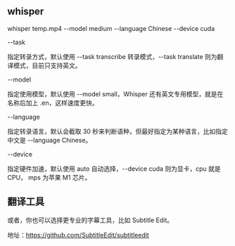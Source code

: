 ## whisper 



 whisper temp.mp4 --model medium --language Chinese --device cuda


--task

指定转录方式，默认使用 --task transcribe 转录模式，--task translate 则为翻译模式，目前只支持英文。

--model

指定使用模型，默认使用 --model small，Whisper 还有英文专用模型，就是在名称后加上 .en，这样速度更快。

--language

指定转录语言，默认会截取 30 秒来判断语种，但最好指定为某种语言，比如指定中文是 --language Chinese。

--device

指定硬件加速，默认使用 auto 自动选择，--device cuda 则为显卡，cpu 就是 CPU， mps 为苹果 M1 芯片。 


## 翻译工具 

或者，你也可以选择更专业的字幕工具，比如 Subtitle Edit。

地址：https://github.com/SubtitleEdit/subtitleedit

